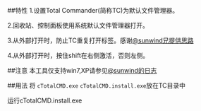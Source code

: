 ##特性
1.设置Total Commander(简称TC)为默认文件管理器。

2.回收站、控制面板使用系统默认文件管理器打开。

3.从外部打开时，防止TC重复打开标签。感谢[@sunwind兄提供思路](http://blog.csdn.net/liuyukuan/article/details/8493882)

4.从外部打开时，按住shift在右侧激活，否则左侧。

##注意
本工具仅支持win7,XP请参见[@sunwind的日志](http://blog.csdn.net/liuyukuan/article/details/8493882)

##用法
将 `cTotalCMD.exe` `cTotalCMD.install.exe`放在TC目录中

运行cTotalCMD.install.exe
